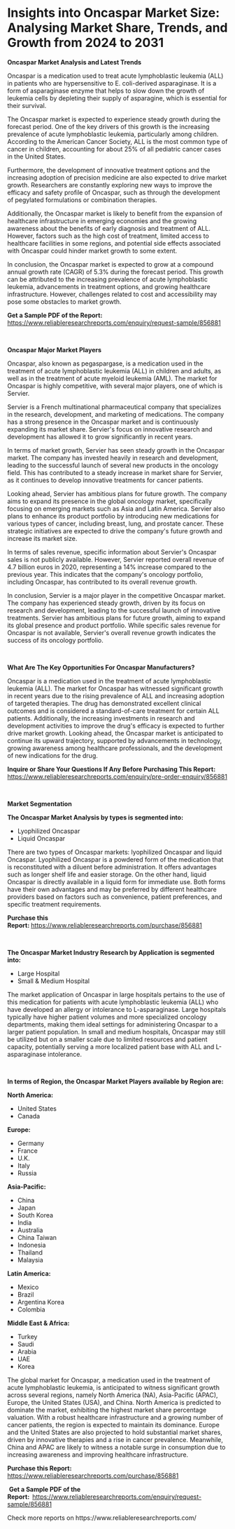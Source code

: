 <p><h1>Insights into Oncaspar Market Size: Analysing Market Share, Trends, and Growth from 2024 to 2031</h1></p><p><strong>Oncaspar Market Analysis and Latest Trends</strong></p>
<p><p>Oncaspar is a medication used to treat acute lymphoblastic leukemia (ALL) in patients who are hypersensitive to E. coli-derived asparaginase. It is a form of asparaginase enzyme that helps to slow down the growth of leukemia cells by depleting their supply of asparagine, which is essential for their survival.</p><p>The Oncaspar market is expected to experience steady growth during the forecast period. One of the key drivers of this growth is the increasing prevalence of acute lymphoblastic leukemia, particularly among children. According to the American Cancer Society, ALL is the most common type of cancer in children, accounting for about 25% of all pediatric cancer cases in the United States.</p><p>Furthermore, the development of innovative treatment options and the increasing adoption of precision medicine are also expected to drive market growth. Researchers are constantly exploring new ways to improve the efficacy and safety profile of Oncaspar, such as through the development of pegylated formulations or combination therapies.</p><p>Additionally, the Oncaspar market is likely to benefit from the expansion of healthcare infrastructure in emerging economies and the growing awareness about the benefits of early diagnosis and treatment of ALL. However, factors such as the high cost of treatment, limited access to healthcare facilities in some regions, and potential side effects associated with Oncaspar could hinder market growth to some extent.</p><p>In conclusion, the Oncaspar market is expected to grow at a compound annual growth rate (CAGR) of 5.3% during the forecast period. This growth can be attributed to the increasing prevalence of acute lymphoblastic leukemia, advancements in treatment options, and growing healthcare infrastructure. However, challenges related to cost and accessibility may pose some obstacles to market growth.</p></p>
<p><strong>Get a Sample PDF of the Report:&nbsp;</strong> <a href="https://www.reliableresearchreports.com/enquiry/request-sample/856881">https://www.reliableresearchreports.com/enquiry/request-sample/856881</a></p>
<p>&nbsp;</p>
<p><strong>Oncaspar Major Market Players</strong></p>
<p><p>Oncaspar, also known as pegaspargase, is a medication used in the treatment of acute lymphoblastic leukemia (ALL) in children and adults, as well as in the treatment of acute myeloid leukemia (AML). The market for Oncaspar is highly competitive, with several major players, one of which is Servier.</p><p>Servier is a French multinational pharmaceutical company that specializes in the research, development, and marketing of medications. The company has a strong presence in the Oncaspar market and is continuously expanding its market share. Servier's focus on innovative research and development has allowed it to grow significantly in recent years.</p><p>In terms of market growth, Servier has seen steady growth in the Oncaspar market. The company has invested heavily in research and development, leading to the successful launch of several new products in the oncology field. This has contributed to a steady increase in market share for Servier, as it continues to develop innovative treatments for cancer patients.</p><p>Looking ahead, Servier has ambitious plans for future growth. The company aims to expand its presence in the global oncology market, specifically focusing on emerging markets such as Asia and Latin America. Servier also plans to enhance its product portfolio by introducing new medications for various types of cancer, including breast, lung, and prostate cancer. These strategic initiatives are expected to drive the company's future growth and increase its market size.</p><p>In terms of sales revenue, specific information about Servier's Oncaspar sales is not publicly available. However, Servier reported overall revenue of 4.7 billion euros in 2020, representing a 14% increase compared to the previous year. This indicates that the company's oncology portfolio, including Oncaspar, has contributed to its overall revenue growth.</p><p>In conclusion, Servier is a major player in the competitive Oncaspar market. The company has experienced steady growth, driven by its focus on research and development, leading to the successful launch of innovative treatments. Servier has ambitious plans for future growth, aiming to expand its global presence and product portfolio. While specific sales revenue for Oncaspar is not available, Servier's overall revenue growth indicates the success of its oncology portfolio.</p></p>
<p>&nbsp;</p>
<p><strong>What Are The Key Opportunities For Oncaspar Manufacturers?</strong></p>
<p><p>Oncaspar is a medication used in the treatment of acute lymphoblastic leukemia (ALL). The market for Oncaspar has witnessed significant growth in recent years due to the rising prevalence of ALL and increasing adoption of targeted therapies. The drug has demonstrated excellent clinical outcomes and is considered a standard-of-care treatment for certain ALL patients. Additionally, the increasing investments in research and development activities to improve the drug's efficacy is expected to further drive market growth. Looking ahead, the Oncaspar market is anticipated to continue its upward trajectory, supported by advancements in technology, growing awareness among healthcare professionals, and the development of new indications for the drug.</p></p>
<p><strong>Inquire or Share Your Questions If Any Before Purchasing This Report:</strong> <a href="https://www.reliableresearchreports.com/enquiry/pre-order-enquiry/856881">https://www.reliableresearchreports.com/enquiry/pre-order-enquiry/856881</a></p>
<p>&nbsp;</p>
<p><strong>Market Segmentation</strong></p>
<p><strong>The Oncaspar Market Analysis by types is segmented into:</strong></p>
<p><ul><li>Lyophilized Oncaspar</li><li>Liquid Oncaspar</li></ul></p>
<p><p>There are two types of Oncaspar markets: lyophilized Oncaspar and liquid Oncaspar. Lyophilized Oncaspar is a powdered form of the medication that is reconstituted with a diluent before administration. It offers advantages such as longer shelf life and easier storage. On the other hand, liquid Oncaspar is directly available in a liquid form for immediate use. Both forms have their own advantages and may be preferred by different healthcare providers based on factors such as convenience, patient preferences, and specific treatment requirements.</p></p>
<p><strong>Purchase this Report:&nbsp;</strong><a href="https://www.reliableresearchreports.com/purchase/856881">https://www.reliableresearchreports.com/purchase/856881</a></p>
<p>&nbsp;</p>
<p><strong>The Oncaspar Market Industry Research by Application is segmented into:</strong></p>
<p><ul><li>Large Hospital</li><li>Small & Medium Hospital</li></ul></p>
<p><p>The market application of Oncaspar in large hospitals pertains to the use of this medication for patients with acute lymphoblastic leukemia (ALL) who have developed an allergy or intolerance to L-asparaginase. Large hospitals typically have higher patient volumes and more specialized oncology departments, making them ideal settings for administering Oncaspar to a larger patient population. In small and medium hospitals, Oncaspar may still be utilized but on a smaller scale due to limited resources and patient capacity, potentially serving a more localized patient base with ALL and L-asparaginase intolerance.</p></p>
<p>&nbsp;</p>
<p><strong>In terms of Region, the Oncaspar Market Players available by Region are:</strong></p>
<p>
    <p> <strong> North America: </strong>
        <ul>
            <li>United States</li>
            <li>Canada</li>
        </ul>
        </p> 
    <p> <strong> Europe: </strong>
        <ul>
            <li>Germany</li>
            <li>France</li>
            <li>U.K.</li>
            <li>Italy</li>
            <li>Russia</li>
        </ul>
        </p> 
    <p> <strong> Asia-Pacific: </strong>
        <ul>
            <li>China</li>
            <li>Japan</li>
            <li>South Korea</li>
            <li>India</li>
            <li>Australia</li>
            <li>China Taiwan</li>
            <li>Indonesia</li>
            <li>Thailand</li>
            <li>Malaysia</li>
        </ul>
        </p> 
    <p> <strong> Latin America: </strong>
        <ul>
            <li>Mexico</li>
            <li>Brazil</li>
            <li>Argentina Korea</li>
            <li>Colombia</li>
        </ul>
        </p> 
    <p> <strong> Middle East & Africa: </strong>
        <ul>
            <li>Turkey</li>
            <li>Saudi</li>
            <li>Arabia</li>
            <li>UAE</li>
            <li>Korea</li>
        </ul>
    </p>
    </p>
<p><p>The global market for Oncaspar, a medication used in the treatment of acute lymphoblastic leukemia, is anticipated to witness significant growth across several regions, namely North America (NA), Asia-Pacific (APAC), Europe, the United States (USA), and China. North America is predicted to dominate the market, exhibiting the highest market share percentage valuation. With a robust healthcare infrastructure and a growing number of cancer patients, the region is expected to maintain its dominance. Europe and the United States are also projected to hold substantial market shares, driven by innovative therapies and a rise in cancer prevalence. Meanwhile, China and APAC are likely to witness a notable surge in consumption due to increasing awareness and improving healthcare infrastructure.</p></p>
<p><strong>Purchase this Report: </strong><a href="https://www.reliableresearchreports.com/purchase/856881">https://www.reliableresearchreports.com/purchase/856881</a></p>
<p>&nbsp;<strong>Get a Sample PDF of the Report:&nbsp;&nbsp;</strong><a href="https://www.reliableresearchreports.com/enquiry/request-sample/856881">https://www.reliableresearchreports.com/enquiry/request-sample/856881</a></p>
<p><strong></strong></p>
<p>Check more reports on https://www.reliableresearchreports.com/</p>
